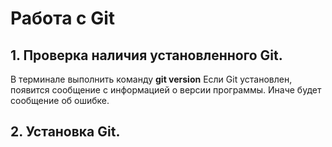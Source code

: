 # Работа с Git

## 1. Проверка наличия установленного Git.
В терминале выполнить команду **git version**
Если Git установлен, появится сообщение с информацией о версии программы.
Иначе будет сообщение об ошибке.

## 2. Установка Git.
